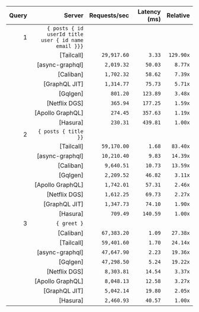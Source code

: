 <!-- PERFORMANCE_RESULTS_START -->

| Query | Server | Requests/sec | Latency (ms) | Relative |
|-------:|--------:|--------------:|--------------:|---------:|
| 1 | `{ posts { id userId title user { id name email }}}` |
|| [Tailcall] | `29,917.60` | `3.33` | `129.90x` |
|| [async-graphql] | `2,019.32` | `50.03` | `8.77x` |
|| [Caliban] | `1,702.32` | `58.62` | `7.39x` |
|| [GraphQL JIT] | `1,314.77` | `75.73` | `5.71x` |
|| [Gqlgen] | `801.20` | `123.89` | `3.48x` |
|| [Netflix DGS] | `365.94` | `177.25` | `1.59x` |
|| [Apollo GraphQL] | `274.45` | `357.63` | `1.19x` |
|| [Hasura] | `230.31` | `439.81` | `1.00x` |
| 2 | `{ posts { title }}` |
|| [Tailcall] | `59,170.00` | `1.68` | `83.40x` |
|| [async-graphql] | `10,210.40` | `9.83` | `14.39x` |
|| [Caliban] | `9,640.51` | `10.73` | `13.59x` |
|| [Gqlgen] | `2,209.52` | `46.82` | `3.11x` |
|| [Apollo GraphQL] | `1,742.01` | `57.31` | `2.46x` |
|| [Netflix DGS] | `1,612.25` | `69.73` | `2.27x` |
|| [GraphQL JIT] | `1,347.73` | `74.10` | `1.90x` |
|| [Hasura] | `709.49` | `140.59` | `1.00x` |
| 3 | `{ greet }` |
|| [Caliban] | `67,383.20` | `1.09` | `27.38x` |
|| [Tailcall] | `59,401.60` | `1.70` | `24.14x` |
|| [async-graphql] | `47,647.90` | `2.23` | `19.36x` |
|| [Gqlgen] | `47,298.50` | `5.24` | `19.22x` |
|| [Netflix DGS] | `8,303.81` | `14.54` | `3.37x` |
|| [Apollo GraphQL] | `8,048.13` | `12.58` | `3.27x` |
|| [GraphQL JIT] | `5,042.14` | `19.80` | `2.05x` |
|| [Hasura] | `2,460.93` | `40.57` | `1.00x` |

<!-- PERFORMANCE_RESULTS_END -->
